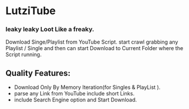 # LutziTube
### leaky leaky Loot Like a freaky.
Download Singe/Playlist from YouTube Script.
start crawl grabbing any Playlist / Single and then  can start Download to Current Folder where the Script running.

## Quality Features:
* Download Only By Memory Iteration(for Singles & PlayList ).
* parse any Link from YouTube include short Links.
* include Search Engine option and Start Download.
